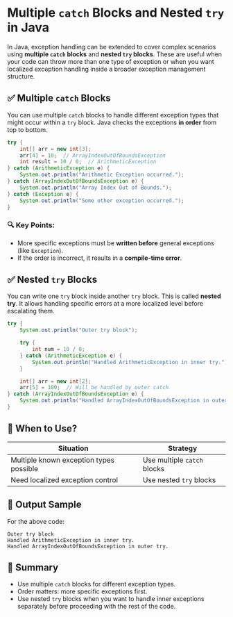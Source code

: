 # Multiple `catch` Blocks and Nested `try` in Java

In Java, exception handling can be extended to cover complex scenarios using **multiple `catch` blocks** and **nested `try` blocks**. These are useful when your code can throw more than one type of exception or when you want localized exception handling inside a broader exception management structure.


## ✅ Multiple `catch` Blocks

You can use multiple `catch` blocks to handle different exception types that might occur within a `try` block. Java checks the exceptions **in order** from top to bottom.

```java
try {
    int[] arr = new int[3];
    arr[4] = 10;  // ArrayIndexOutOfBoundsException
    int result = 10 / 0;  // ArithmeticException
} catch (ArithmeticException e) {
    System.out.println("Arithmetic Exception occurred.");
} catch (ArrayIndexOutOfBoundsException e) {
    System.out.println("Array Index Out of Bounds.");
} catch (Exception e) {
    System.out.println("Some other exception occurred.");
}
```

### 🔍 Key Points:
- More specific exceptions must be **written before** general exceptions (like `Exception`).
- If the order is incorrect, it results in a **compile-time error**.


## ✅ Nested `try` Blocks

You can write one `try` block inside another `try` block. This is called **nested try**. It allows handling specific errors at a more localized level before escalating them.

```java
try {
    System.out.println("Outer try block");

    try {
        int num = 10 / 0;
    } catch (ArithmeticException e) {
        System.out.println("Handled ArithmeticException in inner try.");
    }

    int[] arr = new int[2];
    arr[5] = 100;  // Will be handled by outer catch
} catch (ArrayIndexOutOfBoundsException e) {
    System.out.println("Handled ArrayIndexOutOfBoundsException in outer try.");
}
```

## 🧠 When to Use?

| Situation                                | Strategy                       |
|-----------------------------------------|--------------------------------|
| Multiple known exception types possible | Use multiple `catch` blocks    |
| Need localized exception control        | Use nested `try` blocks        |


## 🧪 Output Sample

For the above code:
```
Outer try block
Handled ArithmeticException in inner try.
Handled ArrayIndexOutOfBoundsException in outer try.
```


## 🧵 Summary

- Use multiple `catch` blocks for different exception types.
- Order matters: more specific exceptions first.
- Use nested `try` blocks when you want to handle inner exceptions separately before proceeding with the rest of the code.

